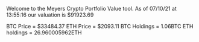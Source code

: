 Welcome to the Meyers Crypto Portfolio Value tool. 
As of 07/10/21 at 13:55:16 our valuation is $91923.69 

BTC Price = $33484.37
 ETH Price = $2093.11
BTC Holdings = 1.06BTC
 ETH holdings = 26.960005962ETH 
